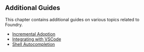 ## Additional Guides

This chapter contains additional guides on various topics related to Foundry.

- [Incremental Adoption](./incremental-adoption.md)
- [Integrating with VSCode](./vscode.md)
- [Shell Autocompletion](./shell-autocompletion.md)
